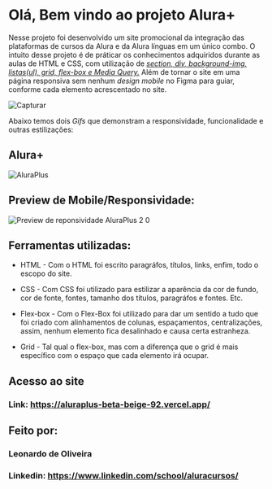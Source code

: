 # Olá, Bem vindo ao projeto Alura+

Nesse projeto foi desenvolvido um site promocional da integração das plataformas de cursos da Alura e da Alura línguas em um único combo. O intuito desse projeto é de práticar os conhecimentos adquiridos durante as aulas de HTML e CSS, com utilização de <em><u>section, div, background-img, listas(ul), grid, flex-box e Media Query.</u></em> Além de tornar o site em uma página responsiva sem nenhum <em>design mobile</em> no Figma para guiar, conforme cada elemento acrescentado no site. 

![Capturar](https://github.com/leodiegold/aluraplus/assets/167241214/c57bea8b-920f-44cd-9eb9-3fe236d7b392)
  
Abaixo temos dois <em>Gifs</em> que demonstram a responsividade, funcionalidade e outras estilizações:

## Alura+

![AluraPlus](https://github.com/leodiegold/aluraplus/assets/167241214/c61f365f-207c-446c-89c8-49396f94e1b0)

## Preview de Mobile/Responsividade:

![Preview de reponsividade AluraPlus 2 0](https://github.com/leodiegold/aluraplus/assets/167241214/46b6ac50-1392-4790-8ae1-32b0471f239a)

## Ferramentas utilizadas:

* HTML -
  Com o HTML foi escrito paragráfos, títulos, links, enfim, todo o escopo do site.

* CSS -
  Com CSS foi utilizado para estilizar a aparência da cor de fundo, cor de fonte, fontes, tamanho dos títulos, paragráfos e fontes. Etc.

* Flex-box -
  Com o Flex-Box foi utilizado para dar um sentido a tudo que foi criado com alinhamentos de colunas, espaçamentos, centralizações, assim, nenhum elemento fica desalinhado e causa certa estranheza.

* Grid -
  Tal qual o flex-box, mas com a diferença que o grid é mais específico com o espaço que cada elemento irá ocupar.

## Acesso ao site

### Link: https://aluraplus-beta-beige-92.vercel.app/

## Feito por:

### Leonardo de Oliveira 

### Linkedin: https://www.linkedin.com/school/aluracursos/
